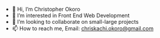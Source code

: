 - 👋 Hi, I’m Christopher Okoro
- 👀 I’m interested in Front End Web Development
- 💞️ I’m looking to collaborate on small-large projects
- 📫 How to reach me, Email: chriskachi.okoro@gmail.com 

<!---
boykris2/boykris2 is a ✨ special ✨ repository because its `README.md` (this file) appears on your GitHub profile.
You can click the Preview link to take a look at your changes.
--->
